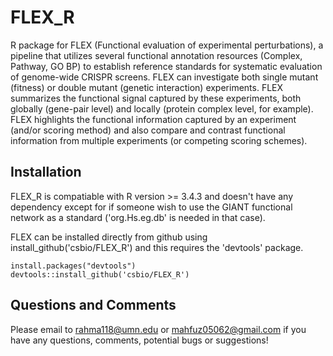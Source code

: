 # FLEX_R
R package for FLEX (Functional evaluation of experimental perturbations), a pipeline that utilizes several functional annotation resources (Complex, Pathway, GO BP) to establish reference standards for systematic evaluation of genome-wide CRISPR screens. FLEX can investigate both single mutant (fitness) or double mutant (genetic interaction) experiments. FLEX summarizes the functional signal captured by these experiments, both globally (gene-pair level) and locally (protein complex level, for example). FLEX highlights the functional information captured by an experiment (and/or scoring method) and also compare and contrast functional information from multiple experiments (or competing scoring schemes).

## Installation
FLEX_R is compatiable with R version >= 3.4.3 and doesn't have any dependency except for if someone wish to use the GIANT functional network as a standard ('org.Hs.eg.db' is needed in that case). 

FLEX can be installed directly from github using install_github('csbio/FLEX_R') and this requires the 'devtools' package.
```
install.packages("devtools")
devtools::install_github('csbio/FLEX_R')
```
## Questions and Comments
Please email to rahma118@umn.edu or mahfuz05062@gmail.com if you have any questions, comments, potential bugs or suggestions!
